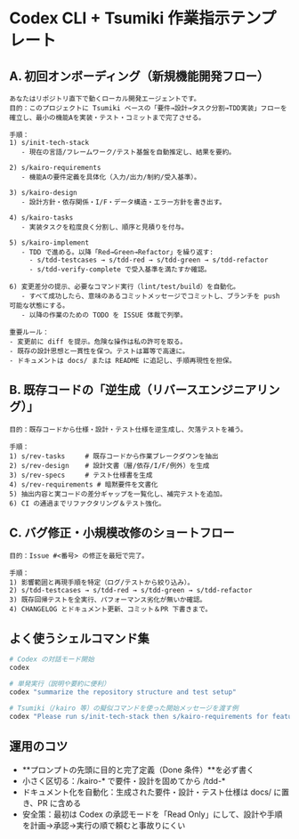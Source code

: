 # Codex CLI + Tsumiki 作業指示テンプレート

## A. 初回オンボーディング（新規機能開発フロー）

```
あなたはリポジトリ直下で動くローカル開発エージェントです。
目的：このプロジェクトに Tsumiki ベースの「要件→設計→タスク分割→TDD実装」フローを確立し、最小の機能Aを実装・テスト・コミットまで完了させる。

手順：
1) s/init-tech-stack
   - 現在の言語/フレームワーク/テスト基盤を自動推定し、結果を要約。

2) s/kairo-requirements
   - 機能Aの要件定義を具体化（入力/出力/制約/受入基準）。

3) s/kairo-design
   - 設計方針・依存関係・I/F・データ構造・エラー方針を書き出す。

4) s/kairo-tasks
   - 実装タスクを粒度良く分割し、順序と見積りを付与。

5) s/kairo-implement
   - TDD で進める。以降「Red→Green→Refactor」を繰り返す:
     - s/tdd-testcases → s/tdd-red → s/tdd-green → s/tdd-refactor
     - s/tdd-verify-complete で受入基準を満たすか確認。

6) 変更差分の提示、必要なコマンド実行（lint/test/build）を自動化。
   - すべて成功したら、意味のあるコミットメッセージでコミットし、ブランチを push 可能な状態にする。
   - 以降の作業のための TODO を ISSUE 体裁で列挙。

重要ルール：
- 変更前に diff を提示。危険な操作は私の許可を取る。
- 既存の設計思想と一貫性を保つ。テストは冪等で高速に。
- ドキュメントは docs/ または README に追記し、手順再現性を担保。
```

## B. 既存コードの「逆生成（リバースエンジニアリング）」

```
目的：既存コードから仕様・設計・テスト仕様を逆生成し、欠落テストを補う。

手順：
1) s/rev-tasks     # 既存コードから作業ブレークダウンを抽出
2) s/rev-design    # 設計文書（層/依存/I/F/例外）を生成
3) s/rev-specs     # テスト仕様書を生成
4) s/rev-requirements # 暗黙要件を文書化
5) 抽出内容と実コードの差分ギャップを一覧化し、補完テストを追加。
6) CI の通過までリファクタリング＆テスト強化。
```

## C. バグ修正・小規模改修のショートフロー

```
目的：Issue #<番号> の修正を最短で完了。

手順：
1) 影響範囲と再現手順を特定（ログ/テストから絞り込み）。
2) s/tdd-testcases → s/tdd-red → s/tdd-green → s/tdd-refactor
3) 既存回帰テストを全実行、パフォーマンス劣化が無いか確認。
4) CHANGELOG とドキュメント更新、コミット＆PR 下書きまで。
```

## よく使うシェルコマンド集

```bash
# Codex の対話モード開始
codex

# 単発実行（説明や要約に便利）
codex "summarize the repository structure and test setup"

# Tsumiki（/kairo 等）の擬似コマンドを使った開始メッセージを渡す例
codex "Please run s/init-tech-stack then s/kairo-requirements for feature A."
```

## 運用のコツ

- **プロンプトの先頭に目的と完了定義（Done 条件）**を必ず書く
- 小さく区切る：/kairo-* で要件・設計を固めてから /tdd-*
- ドキュメント化を自動化：生成された要件・設計・テスト仕様は docs/ に置き、PR に含める
- 安全策：最初は Codex の承認モードを「Read Only」にして、設計や手順を計画→承認→実行の順で頼むと事故りにくい
